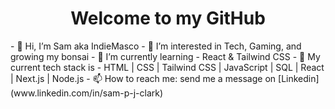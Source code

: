 

<h1 align="center"> Welcome to my GitHub </h1>
- 👋 Hi, I’m Sam aka IndieMasco
- 👀 I’m interested in Tech, Gaming, and growing my bonsai 
- 🌱 I’m currently learning - React & Tailwind CSS
- 💾 My current tech stack is - HTML | CSS | Tailwind CSS | JavaScript | SQL | React | Next.js | Node.js
- 📫 How to reach me: send me a message on [Linkedin](www.linkedin.com/in/sam-p-j-clark)



  
<!--
**IndieMasco/IndieMasco** is a ✨ _special_ ✨ repository because its `README.md` (this file) appears on your GitHub profile.

Here are some ideas to get you started:

- 🔭 I’m currently working on ...
- 🌱 I’m currently learning ...
- 👯 I’m looking to collaborate on ...
- 🤔 I’m looking for help with ...
- 💬 Ask me about ...
- 📫 How to reach me: ...
- 😄 Pronouns: ...
- ⚡ Fun fact: ...
-->
